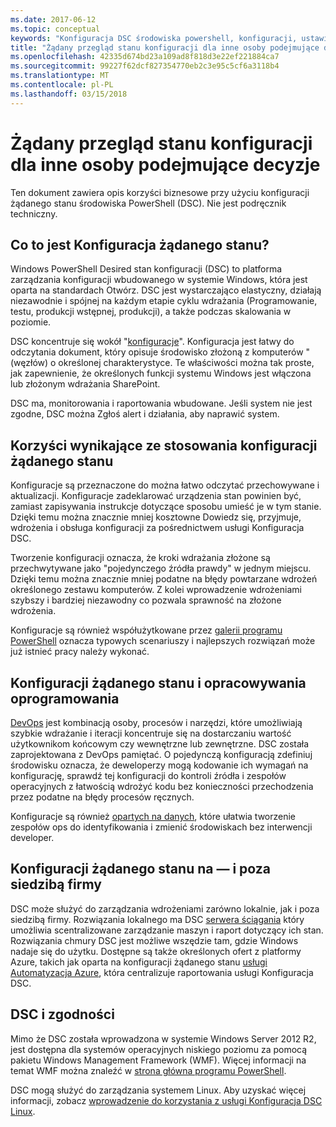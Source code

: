 ```yaml
---
ms.date: 2017-06-12
ms.topic: conceptual
keywords: "Konfiguracja DSC środowiska powershell, konfiguracji, ustawienia"
title: "Żądany przegląd stanu konfiguracji dla inne osoby podejmujące decyzje"
ms.openlocfilehash: 42335d674bd23a109ad8f818d3e22ef221884ca7
ms.sourcegitcommit: 99227f62dcf827354770eb2c3e95c5cf6a3118b4
ms.translationtype: MT
ms.contentlocale: pl-PL
ms.lasthandoff: 03/15/2018
---
```

# <a name="desired-state-configuration-overview-for-decision-makers"></a>Żądany przegląd stanu konfiguracji dla inne osoby podejmujące decyzje

Ten dokument zawiera opis korzyści biznesowe przy użyciu konfiguracji żądanego stanu środowiska PowerShell (DSC). Nie jest podręcznik techniczny.

## <a name="what-is-desired-state-configuration"></a>Co to jest Konfiguracja żądanego stanu?

Windows PowerShell Desired stan konfiguracji (DSC) to platforma zarządzania konfiguracji wbudowanego w systemie Windows, która jest oparta na standardach Otwórz. DSC jest wystarczająco elastyczny, działają niezawodnie i spójnej na każdym etapie cyklu wdrażania (Programowanie, testu, produkcji wstępnej, produkcji), a także podczas skalowania w poziomie. 

DSC koncentruje się wokół "[konfiguracje](https://msdn.microsoft.com/powershell/dsc/configurations)".
Konfiguracja jest łatwy do odczytania dokument, który opisuje środowisko złożoną z komputerów "(węzłów) o określonej charakterystyce. Te właściwości można tak proste, jak zapewnienie, że określonych funkcji systemu Windows jest włączona lub złożonym wdrażania SharePoint. 

DSC ma, monitorowania i raportowania wbudowane. Jeśli system nie jest zgodne, DSC można Zgłoś alert i działania, aby naprawić system. 

## <a name="benefits-of-using-desired-state-configuration"></a>Korzyści wynikające ze stosowania konfiguracji żądanego stanu

Konfiguracje są przeznaczone do można łatwo odczytać przechowywane i aktualizacji. Konfiguracje zadeklarować urządzenia stan powinien być, zamiast zapisywania instrukcje dotyczące sposobu umieść je w tym stanie. Dzięki temu można znacznie mniej kosztowne Dowiedz się, przyjmuje, wdrożenia i obsługa konfiguracji za pośrednictwem usługi Konfiguracja DSC. 

Tworzenie konfiguracji oznacza, że kroki wdrażania złożone są przechwytywane jako "pojedynczego źródła prawdy" w jednym miejscu. Dzięki temu można znacznie mniej podatne na błędy powtarzane wdrożeń określonego zestawu komputerów. Z kolei wprowadzenie wdrożeniami szybszy i bardziej niezawodny co pozwala sprawność na złożone wdrożenia.

Konfiguracje są również współużytkowane przez [galerii programu PowerShell](https://powershellgallery.com) oznacza typowych scenariuszy i najlepszych rozwiązań może już istnieć pracy należy wykonać.


## <a name="desired-state-configuration-and-devops"></a>Konfiguracji żądanego stanu i opracowywania oprogramowania

[DevOps](http://blogs.technet.com/b/ashleymcglone/archive/2015/11/20/devops-for-n00bs-ie-windows-people.aspx) jest kombinacją osoby, procesów i narzędzi, które umożliwiają szybkie wdrażanie i iteracji koncentruje się na dostarczaniu wartość użytkownikom końcowym czy wewnętrzne lub zewnętrzne. DSC została zaprojektowana z DevOps pamiętać. O pojedynczą konfiguracją zdefiniuj środowisku oznacza, że deweloperzy mogą kodowanie ich wymagań na konfigurację, sprawdź tej konfiguracji do kontroli źródła i zespołów operacyjnych z łatwością wdrożyć kodu bez konieczności przechodzenia przez podatne na błędy procesów ręcznych. 

Konfiguracje są również [opartych na danych](https://msdn.microsoft.com/powershell/dsc/configdata), które ułatwia tworzenie zespołów ops do identyfikowania i zmienić środowiskach bez interwencji developer. 

## <a name="desired-state-configuration-on--and-off-premises"></a>Konfiguracji żądanego stanu na — i poza siedzibą firmy

DSC może służyć do zarządzania wdrożeniami zarówno lokalnie, jak i poza siedzibą firmy. Rozwiązania lokalnego ma DSC [serwera ściągania](https://msdn.microsoft.com/powershell/dsc/pullserver) który umożliwia scentralizowane zarządzanie maszyn i raport dotyczący ich stan. Rozwiązania chmury DSC jest możliwe wszędzie tam, gdzie Windows nadaje się do użytku. Dostępne są także określonych ofert z platformy Azure, takich jak oparta na konfiguracji żądanego stanu [usługi Automatyzacja Azure](https://azure.microsoft.com/en-us/documentation/services/automation/), która centralizuje raportowania usługi Konfiguracja DSC. 

## <a name="dsc-and-compatibility"></a>DSC i zgodności

Mimo że DSC została wprowadzona w systemie Windows Server 2012 R2, jest dostępna dla systemów operacyjnych niskiego poziomu za pomocą pakietu Windows Management Framework (WMF). Więcej informacji na temat WMF można znaleźć w [strona główna programu PowerShell](https://msdn.microsoft.com/en-us/powershell/). 

DSC mogą służyć do zarządzania systemem Linux. Aby uzyskać więcej informacji, zobacz [wprowadzenie do korzystania z usługi Konfiguracja DSC Linux](https://msdn.microsoft.com/en-us/powershell/dsc/lnxgettingstarted).


